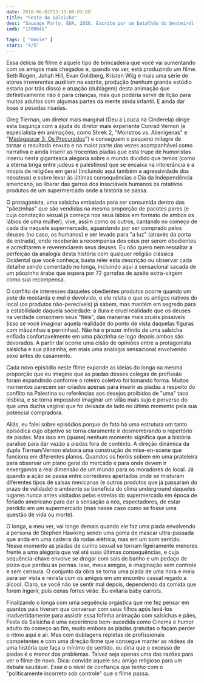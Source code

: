 ```yaml
---
date: 2018-06-02T13:33:00-03:00
title: "Festa da Salsicha"
desc: "Sausage Party. EUA, 2016. Escrito por um batalhão do besteirol (incluindo Johah Hill e os também produtores Seth Rogen e Evan Goldberg). Dirigido por Greg Tiernan e Conrad Vernon. Dublagem por Seth Rogen, Kristen Wiig, Jonah Hill, Alistair Abell, Iris Apatow, Michael Cera, Sugar Lyn Beard, James Franco, Salma Hayek, Edward Norton, Paul Rudd... eu já falei Kristen Wiig?"
imdb: "1700841"

tags: [ "movie" ]
stars: "4/5"
---
```

Essa delícia de filme é aquele tipo de brincadeira que você vai aumentando com os amigos mais chegados e, quando vai ver, está produzindo um filme. Seth Rogen, Johah Hill, Evan Goldberg, Kristen Wiig e mais uma série de atores irreverentes auxiliam na escrita, produção (nenhum grande estúdio estaria por trás disso) e atuação (dublagem) desta animação que definitivamente não é para crianças, mas que poderia servir de lição para muitos adultos com algumas partes da mente ainda infantil. E ainda dar boas e pesadas risadas.

Greg Tiernan, um diretor mais marginal (Deu a Louca na Cinderela) dirige esta bagunça com a ajuda do diretor mais experiente Conrad Vernon (e especialista em animações, como Shrek 2, "Monstros vs. Alienígenas" e "[Madagascar 3: Os Procurados](/madagascar-3-os-procurados)") e conseguem o pequeno milagre de tornar o resultado enxuto e na maior parte das vezes acompanhável como narrativa e ainda inserir as trocentas piadas que esta trupe de humoristas inseriu nesta gigantesca alegoria sobre o mundo dividido que temos (como a eterna briga entre judeus e palestinos) que se encaixa na intolerância e a miopia de religiões em geral (incluindo aqui também a agressividade dos neoateus) e sobre levar às últimas consequências o Dia da Independência americano, ao liberar das garras dos insaciáveis humanos os rotativos produtos de um supermercado onde a história se passa.

O protagonista, uma salsicha embalada para ser consumida dentro das "pãezinhas" que são vendidas na mesma proporção de pacotes pares (e cuja conotação sexual já começa nos seus lábios em formato de ambos os lábios de uma mulher), vive, assim como os outros, cantando no começo de cada dia naquele supermercado, aguardando por ser comprado pelos deuses (no caso, os humanos) e ser levado para "a luz" (através da porta de entrada), onde receberão a recompensa dos céus por serem obedientes e acreditarem e reverenciarem seus deuses. Eu não quero nem ressaltar a perfeição da analogia desta história com qualquer religião clássica Ocidental que você conheça; basta reler esta descrição ou observar cada detalhe sendo comentado no longa, incluindo aqui a sensacional sacada de um pãozinho árabe que espera por 72 garrafas de azeite extra-virgem como sua recompensa.

O conflito de interesses daqueles obedientes produtos ocorre quando um pote de mostarda e mel é devolvido, e ele relata o que os antigos nativos do local (os produtos não-perecíveis) já sabem, mas mantém em segredo para a estabilidade daquela sociedade: a dura e cruel realidade que os deuses na verdade consomem seus "fiéis", das maneiras mais cruéis possíveis (isso se você imaginar aquela realidade do ponto de vista daquelas figuras com mãozinhas e perninhas). Não há o prazer infinito de uma salsicha enfiada confortavelmente em uma pãozinha se logo depois ambos são devorados. A partir daí ocorre uma cisão de opiniões entre a protagonista salsicha e sua pãozinha, em mais uma analogia sensacional envolvendo sexo antes do casamento.

Cada novo episódio neste filme expande as ideias do longa na mesma proporção que eu imagino que as piadas desses colegas de profissão foram expandindo conforme o roteiro coletivo foi tomando forma. Muitos momentos parecem ser criados apenas para inserir as piadas a respeito do conflito na Palestina ou referências aos desejos proibidos de "uma" taco lésbica, e se torna impossível imaginar um vilão mais sujo e perverso do que uma ducha vaginal que foi deixada de lado no último momento pela sua potencial compradora.

Aliás, eu falei sobre episódios porque de fato há uma estrutura um tanto episódica cujo objetivo se torna claramente ir desmembrando o repertório de piadas. Mas isso em (quase) nenhum momento significa que a história paralise para dar vazão a piadas fora de contexto. A direção dinâmica da dupla Tiernan/Vernon elabora uma construção de mise-en-scene que funciona em diferentes planos. Quandos os heróis sobem em uma prateleira para observar um plano geral do mercado e para onde devem ir enxergamos a real dimensão de um mundo para os moradores do local. Já quando a ação se passa entre corredores apertados onde se misturam diferentes tipos de salsas mexicanas (e outros produtos que já passaram do prazo de validade) o ambiente se beneficia do clima underground daqueles lugares nunca antes visitados pelas estrelas do supermercado em época de feriado americano para dar a sensação a nós, espectadores, de estar perdido em um supermercado (mas nesse caso como se fosse uma questão de vida ou morte).

O longa, a meu ver, vai longe demais quando ele faz uma piada envolvendo a persona de Stephen Hawking sendo uma goma de mascar ultra-passada que anda em uma cadeira da rodas elétrica, mas em um bom sentido. Nesse momento as piadas de cunho sexual se tornam ligeiramente menores frente a uma alegoria que vai até suas últimas consequências, e cuja sequência-chave envolve se drogar com sais de banho e um pedaço de pizza que perdeu as pernas. Isso, meus amigos, é imaginação sem controle e sem censura. O conjunto da obra se torna uma piada de uma hora e meia para ser vista e revista com os amigos em um encontro casual regado a álcool. Claro, se você não se sentir mal depois, dependendo da comida que forem ingerir, pois cenas fortes virão. Eu evitaria baby carrots.

Finalizando o longa com uma sequência orgástica que me fez pensar em quantos pais tiveram que conversar com seus filhos após levá-los inadvertidamente para assistir essa fofinha animação com salsichas e pães, Festa da Salsicha é uma experiência bem-sucedida como Cinema e humor adulto do começo ao fim, muito embora as piadas gratuitas o façam perder o ritmo aqui e ali. Mas com dublagens repletas de profissionais competentes e com uma direção firme que consegue manter as rédeas de uma história que faça o mínimo de sentido, eu diria que o excesso de piadas é o menor dos problemas. Talvez seja apenas uma das razões para ver o filme de novo. Dica: convide aquele seu amigo religioso para um debate saudável. Esse é o nível de confiança que tenho com o "politicamente incorreto sob controle" que o filme passa.
